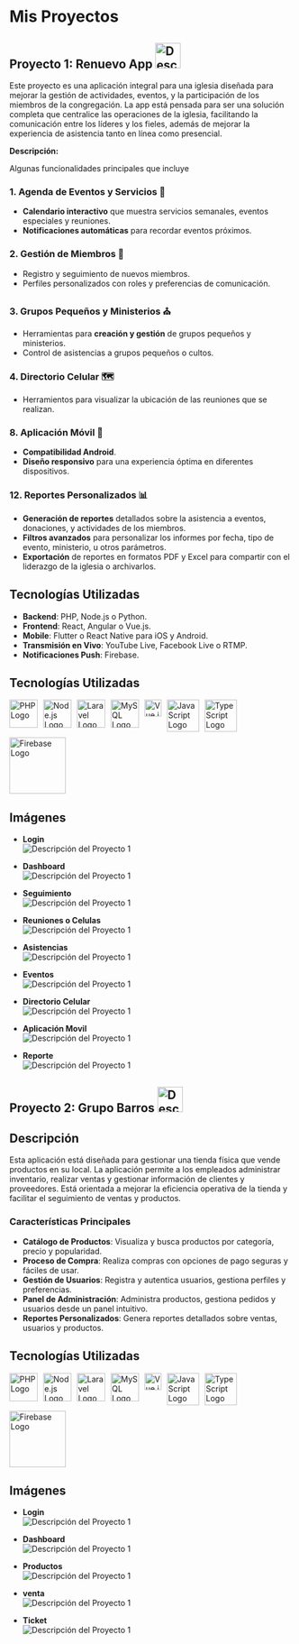 # Mis Proyectos

## Proyecto 1: Renuevo App <img src="RenuevoApp/imagen_pest.png" alt="Descripción del Proyecto 1" width="45" />

Este proyecto es una aplicación integral para una iglesia diseñada para mejorar la gestión de actividades, eventos, y la participación de los miembros de la congregación. La app está pensada para ser una solución completa que centralice las operaciones de la iglesia, facilitando la comunicación entre los líderes y los fieles, además de mejorar la experiencia de asistencia tanto en línea como presencial.

**Descripción:**

Algunas funcionalidades principales que incluye 

### 1. Agenda de Eventos y Servicios  📆
- **Calendario interactivo** que muestra servicios semanales, eventos especiales y reuniones.
- **Notificaciones automáticas** para recordar eventos próximos.

### 2. Gestión de Miembros 👥
- Registro y seguimiento de nuevos miembros.
- Perfiles personalizados con roles y preferencias de comunicación.

### 3. Grupos Pequeños y Ministerios ⛪
- Herramientas para **creación y gestión** de grupos pequeños y ministerios.
- Control de asistencias a grupos pequeños o cultos.

### 4. Directorio Celular 🗺️
- Herramientos para visualizar la ubicación de las reuniones que se realizan.

### 8. Aplicación Móvil 📱
- **Compatibilidad Android**.
- **Diseño responsivo** para una experiencia óptima en diferentes dispositivos.

### 12. Reportes Personalizados 📊
- **Generación de reportes** detallados sobre la asistencia a eventos, donaciones, y actividades de los miembros.
- **Filtros avanzados** para personalizar los informes por fecha, tipo de evento, ministerio, u otros parámetros.
- **Exportación** de reportes en formatos PDF y Excel para compartir con el liderazgo de la iglesia o archivarlos.

## Tecnologías Utilizadas
- **Backend**: PHP, Node.js o Python.
- **Frontend**: React, Angular o Vue.js.
- **Mobile**: Flutter o React Native para iOS y Android.
- **Transmisión en Vivo**: YouTube Live, Facebook Live o RTMP.
- **Notificaciones Push**: Firebase.

## Tecnologías Utilizadas

<div style="display: flex; flex-wrap: wrap; gap: 10px;">
  <img src="https://upload.wikimedia.org/wikipedia/commons/2/27/PHP-logo.svg" alt="PHP Logo" width="50" />
  <img src="https://upload.wikimedia.org/wikipedia/commons/d/d9/Node.js_logo.svg" alt="Node.js Logo" width="50" />
  <img src="https://upload.wikimedia.org/wikipedia/commons/9/9a/Laravel.svg" alt="Laravel Logo" width="50" />
  <img src="https://upload.wikimedia.org/wikipedia/commons/5/51/Mysql.svg" alt="MySQL Logo" width="50" />
  <img src="https://vuejs.org/images/logo.png" alt="Vue.js Logo" width="30" />
  <img src="https://upload.wikimedia.org/wikipedia/commons/9/99/Unofficial_JavaScript_logo_2.svg" alt="JavaScript Logo" width="57" />
  <img src="https://upload.wikimedia.org/wikipedia/commons/f/f5/Typescript.svg" alt="TypeScript Logo" width="57" />
  <img src="https://upload.wikimedia.org/wikipedia/commons/b/bd/Firebase_Logo.png" alt="Firebase Logo" width="100" />
</div>




## Imágenes

- **Login**  
  <img src="RenuevoApp/Login.png" alt="Descripción del Proyecto 1" />

- **Dashboard**  
  <img src="RenuevoApp/Dashboard.png" alt="Descripción del Proyecto 1" />

- **Seguimiento**  
  <img src="RenuevoApp/Seguimiento.png" alt="Descripción del Proyecto 1" />

- **Reuniones o Celulas**  
  <img src="RenuevoApp/Celulas.png" alt="Descripción del Proyecto 1" />

- **Asistencias**  
  <img src="RenuevoApp/Asistencia Celula.png" alt="Descripción del Proyecto 1" />
  
- **Eventos**  
  <img src="RenuevoApp/eventos.png" alt="Descripción del Proyecto 1" />

- **Directorio Celular**  
  <img src="RenuevoApp/Directorio Celular.png" alt="Descripción del Proyecto 1" />

- **Aplicación Movil**  
  <img src="RenuevoApp/movil.png" alt="Descripción del Proyecto 1" />

- **Reporte**  
  <img src="RenuevoApp/ReporteConsolidación.png" alt="Descripción del Proyecto 1" />


## Proyecto 2: Grupo Barros  <img src="GrupoBarros/image_logo.png" alt="Descripción del Proyecto 1" width="45" />

## Descripción

Esta aplicación está diseñada para gestionar una tienda física que vende productos en su local. La aplicación permite a los empleados administrar inventario, realizar ventas y gestionar información de clientes y proveedores. Está orientada a mejorar la eficiencia operativa de la tienda y facilitar el seguimiento de ventas y productos.

### Características Principales

- **Catálogo de Productos**: Visualiza y busca productos por categoría, precio y popularidad.
- **Proceso de Compra**: Realiza compras con opciones de pago seguras y fáciles de usar.
- **Gestión de Usuarios**: Registra y autentica usuarios, gestiona perfiles y preferencias.
- **Panel de Administración**: Administra productos, gestiona pedidos y usuarios desde un panel intuitivo.
- **Reportes Personalizados**: Genera reportes detallados sobre ventas, usuarios y productos.

## Tecnologías Utilizadas

<div style="display: flex; flex-wrap: wrap; gap: 10px;">
  <img src="https://upload.wikimedia.org/wikipedia/commons/2/27/PHP-logo.svg" alt="PHP Logo" width="50" />
  <img src="https://upload.wikimedia.org/wikipedia/commons/d/d9/Node.js_logo.svg" alt="Node.js Logo" width="50" />
  <img src="https://upload.wikimedia.org/wikipedia/commons/9/9a/Laravel.svg" alt="Laravel Logo" width="50" />
  <img src="https://upload.wikimedia.org/wikipedia/commons/5/51/Mysql.svg" alt="MySQL Logo" width="50" />
  <img src="https://vuejs.org/images/logo.png" alt="Vue.js Logo" width="30" />
  <img src="https://upload.wikimedia.org/wikipedia/commons/9/99/Unofficial_JavaScript_logo_2.svg" alt="JavaScript Logo" width="57" />
  <img src="https://upload.wikimedia.org/wikipedia/commons/f/f5/Typescript.svg" alt="TypeScript Logo" width="57" />
  <img src="https://upload.wikimedia.org/wikipedia/commons/b/bd/Firebase_Logo.png" alt="Firebase Logo" width="100" />
</div>

## Imágenes

- **Login**  
  <img src="GrupoBarros/login.png" alt="Descripción del Proyecto 1" />

- **Dashboard**  
  <img src="GrupoBarros/dashboard.png" alt="Descripción del Proyecto 1" />

- **Productos**  
  <img src="GrupoBarros/productos.png" alt="Descripción del Proyecto 1" />

- **venta**  
  <img src="GrupoBarros/venta.png" alt="Descripción del Proyecto 1" />

- **Ticket**  
  <img src="GrupoBarros/ticket.png" alt="Descripción del Proyecto 1" />


